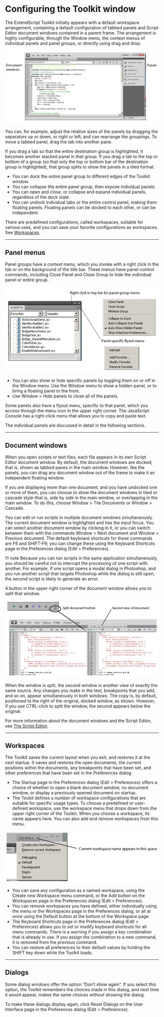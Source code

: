 # Configuring the Toolkit window

The ExtendScript Toolkit initially appears with a default workspace arrangement, containing a default
configuration of tabbed panels and Script Editor document windows contained in a parent frame. The
arrangement is highly configurable, through the Window menu, the context menus of individual panels
and panel groups, or directly using drag and drop.

![ExtendScript Toolkit Window](extendscript-toolkit/_static/02_the-extendscript-toolkit_configuring-the-toolkit-window.png)

You can, for example, adjust the relative sizes of the panels by dragging the separators up or down, or right
or left, and can rearrange the groupings. To move a tabbed panel, drag the tab into another pane.

If you drag a tab so that the entire destination group is highlighted, it becomes another stacked panel in
that group. If you drag a tab to the top or bottom of a group (so that only the top or bottom bar of the
destination group is highlighted), that group splits to show the panels in a tiled format.

- You can dock the entire panel group to different edges of the Toolkit window.
- You can collapse the entire panel group, then expose individual panels.
- You can open and close, or collapse and expand individual panels, regardless of the dock state.
- You can undock individual tabs or the entire control panel, making them floating panels. Floating
  panels can be docked to each other, or can be independent.

There are predefined configurations, called workspaces, suitable for various uses, and you can save your
favorite configurations as workspaces. See [Workspaces](#workspaces).

---

## Panel menus

Panel groups have a context menu, which you invoke with a right click in the tab or on the background of
the title bar. These menus have panel-control commands, including Close Panel and Close Group to hide
the individual panel or entire group.

![A Panel](extendscript-toolkit/_static/02_the-extendscript-toolkit_configuring-the-toolkit-window_panel-menus_panel.png)
- You can also show or hide specific panels by toggling them on or off in the Window menu. Use the
  Window menu to show a hidden panel, or to bring a floating panel to the front.
- Use Window > Hide panels to close all of the panels.

Some panels also have a flyout menu, specific to that panel, which you access through the menu icon in
the upper right corner. The JavaScript Console has a right-click menu that allows you to copy and paste
text.

The individual panels are discussed in detail in the following sections.

---

## Document windows

When you open scripts or text files, each file appears in its own Script Editor document window. By default,
the document windows are docked; that is, shown as tabbed panes in the main window. However, like the
panels, you can drag any document window out of the frame to make it an independent floating window.

If you are displaying more than one document, and you have undocked one or more of them, you can
choose to show the document windows in tiled or cascade style-that is, side by side in the main window,
or overlapping in the main window. To do this, choose Window > Tile Documents or Window > Cascade.

You can edit or run scripts in multiple document windows simultaneously. The current document window
is highlighted and has the input focus. You can select another document window by clicking in it, or you
can switch between them with the commands Window > Next document and Window > Previous
document. The default keyboard shortcuts for these commands are F6 and SHIFT-F6; you can change these
using the Keyboard Shortcuts page in the Preferences dialog (Edit > Preferences).

!!! note
    Because you can run scripts in the same application simultaneously, you should be careful not to
interrupt the processing of one script with another. For example, if one script opens a modal dialog in
Photoshop, and you run another script that targets Photoshop while the dialog is still open, the second
script is likely to generate an error.

A button in the upper right corner of the document window allows you to split that window.

![Split-Document Button](extendscript-toolkit/_static/02_the-extendscript-toolkit_configuring-the-toolkit-window_document-windows_split-documents.png)

When the window is split, the second window is another view of exactly the same source. Any changes
you make in the text, breakpoints that you add, and so on, appear simultaneously in both windows. The
copy is, by default, positioned to the right of the original, docked window, as shown. However, if you use
CTRL-click to split the window, the second appears below the original.

For more information about the document windows and the Script Editor, see [The Script Editor](the-script-editor.md#the-script-editor).

---

## Workspaces

The Toolkit saves the current layout when you exit, and restores it at the next startup. It saves and restores
the open documents, the current positions within the documents, any breakpoints that have been set, and
other preferences that have been set in the Preferences dialog.

- The Startup page in the Preferences dialog (Edit > Preferences) offers a choice of whether to open a
  blank document window, no document window, or display a previously opened document on startup.
- The Tookit defines a number of workspace configurations that are suitable for specific usage types. To
  choose a predefined or user-defined workspace, use the workspace menu that drops down from the
  upper right corner of the Toolkit. When you choose a workspace, its name appears here. You can also
  add and remove workspaces from this menu.

![Current Workspace Name](extendscript-toolkit/_static/02_the-extendscript-toolkit_configuring-the-toolkit-window_workspaces_current-workspace-name.png)
- You can save any configuration as a named workspace, using the Create new Workspace menu
  command, or the Add button on the Workspaces page in the Preferences dialog (Edit > Preferences).
- You can remove workspaces you have defined, either individually using the menu or the Workspaces
  page in the Preferences dialog, or all at once using the Default button at the bottom of the Workspace
  page.
- The Keyboard Shortcuts page in the Preferences dialog (Edit > Preferences) allows you to set or
  modify keyboard shortcuts for all menu commands. There is a warning if you assign a key combination
  that is already in use. If you assign the combination to a new command, it is removed from the
  previous command.
- You can restore all preferences to their default values by holding the SHIFT key down while the Toolkit
  loads.

---

## Dialogs

Some dialog windows offer the option “Don’t show again”. If you select this option, the Toolkit remembers
the choices made in this dialog, and next time it would appear, makes the same choices without showing
the dialog.

To make these dialogs display again, click Reset Dialogs on the User Interface page in the Preferences
dialog (Edit > Preferences).
